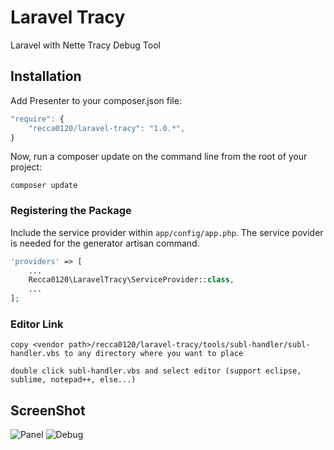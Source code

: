 # Laravel Tracy
Laravel with Nette Tracy Debug Tool

## Installation

Add Presenter to your composer.json file:

```js
"require": {
    "recca0120/laravel-tracy": "1.0.*",
}
```
Now, run a composer update on the command line from the root of your project:

    composer update

### Registering the Package

Include the service provider within `app/config/app.php`. The service povider is needed for the generator artisan command.

```php
'providers' => [
    ...
    Recca0120\LaravelTracy\ServiceProvider::class,
    ...
];
```

### Editor Link

```
copy <vendor path>/recca0120/laravel-tracy/tools/subl-handler/subl-handler.vbs to any directory where you want to place

double click subl-handler.vbs and select editor (support eclipse, sublime, notepad++, else...)
```

## ScreenShot
![Panel](http://2.bp.blogspot.com/-gabdqGXuKkk/VnEl-Y6R5UI/AAAAAAAANsc/g3FoEX42ElE/s1600/Image%2B3.png)
![Debug](http://3.bp.blogspot.com/-Y-omvzldG-Q/VnEl_Vv8LhI/AAAAAAAANsk/QBxZfz-7sQk/s1600/Image%2B4.png)
